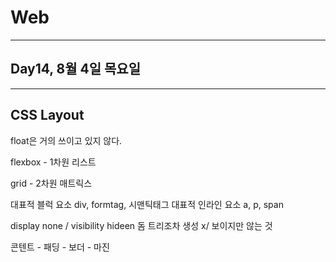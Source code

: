 # Web

---

## Day14, 8월 4일 목요일

---

## CSS Layout

float은 거의 쓰이고 있지 않다.

flexbox - 1차원 리스트

grid - 2차원 매트릭스

대표적 블럭 요소 div, formtag, 시맨틱태그
대표적 인라인 요소 a, p, span

display none / visibility hideen
돔 트리조차 생성 x/ 보이지만 않는 것

콘텐트 - 패딩 - 보더 - 마진